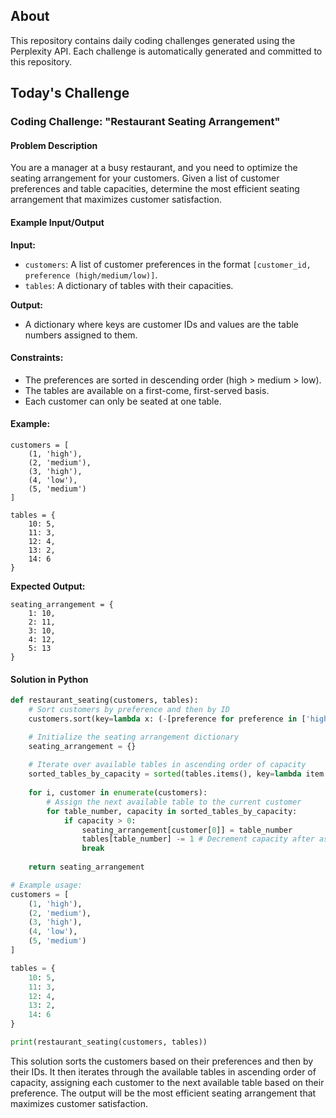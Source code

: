 ## About

This repository contains daily coding challenges generated using the Perplexity API. Each challenge is automatically generated and committed to this repository.

## Today's Challenge

### Coding Challenge: "Restaurant Seating Arrangement"

#### Problem Description
You are a manager at a busy restaurant, and you need to optimize the seating arrangement for your customers. Given a list of customer preferences and table capacities, determine the most efficient seating arrangement that maximizes customer satisfaction.

#### Example Input/Output

**Input:**
- `customers`: A list of customer preferences in the format `[customer_id, preference (high/medium/low)]`.
- `tables`: A dictionary of tables with their capacities.

**Output:**
- A dictionary where keys are customer IDs and values are the table numbers assigned to them.

#### Constraints:
- The preferences are sorted in descending order (high > medium > low).
- The tables are available on a first-come, first-served basis.
- Each customer can only be seated at one table.

#### Example:
```plaintext
customers = [
    (1, 'high'),
    (2, 'medium'),
    (3, 'high'),
    (4, 'low'),
    (5, 'medium')
]

tables = {
    10: 5,
    11: 3,
    12: 4,
    13: 2,
    14: 6
}
```

**Expected Output:**
```plaintext
seating_arrangement = {
    1: 10,
    2: 11,
    3: 10,
    4: 12,
    5: 13
}
```

#### Solution in Python

```python
def restaurant_seating(customers, tables):
    # Sort customers by preference and then by ID
    customers.sort(key=lambda x: (-[preference for preference in ['high', 'medium', 'low'] if preference == x[1]], x[0]))

    # Initialize the seating arrangement dictionary
    seating_arrangement = {}
    
    # Iterate over available tables in ascending order of capacity
    sorted_tables_by_capacity = sorted(tables.items(), key=lambda item: item[1])
    
    for i, customer in enumerate(customers):
        # Assign the next available table to the current customer
        for table_number, capacity in sorted_tables_by_capacity:
            if capacity > 0:
                seating_arrangement[customer[0]] = table_number
                tables[table_number] -= 1 # Decrement capacity after assignment
                break
    
    return seating_arrangement

# Example usage:
customers = [
    (1, 'high'),
    (2, 'medium'),
    (3, 'high'),
    (4, 'low'),
    (5, 'medium')
]

tables = {
    10: 5,
    11: 3,
    12: 4,
    13: 2,
    14: 6
}

print(restaurant_seating(customers, tables))
```

This solution sorts the customers based on their preferences and then by their IDs. It then iterates through the available tables in ascending order of capacity, assigning each customer to the next available table based on their preference. The output will be the most efficient seating arrangement that maximizes customer satisfaction.